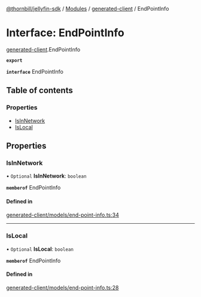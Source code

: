 [@thornbill/jellyfin-sdk](../README.md) / [Modules](../modules.md) / [generated-client](../modules/generated_client.md) / EndPointInfo

# Interface: EndPointInfo

[generated-client](../modules/generated_client.md).EndPointInfo

**`export`**

**`interface`** EndPointInfo

## Table of contents

### Properties

- [IsInNetwork](generated_client.EndPointInfo.md#isinnetwork)
- [IsLocal](generated_client.EndPointInfo.md#islocal)

## Properties

### IsInNetwork

• `Optional` **IsInNetwork**: `boolean`

**`memberof`** EndPointInfo

#### Defined in

[generated-client/models/end-point-info.ts:34](https://github.com/jellyfin/jellyfin-sdk-typescript/blob/7402732/src/generated-client/models/end-point-info.ts#L34)

___

### IsLocal

• `Optional` **IsLocal**: `boolean`

**`memberof`** EndPointInfo

#### Defined in

[generated-client/models/end-point-info.ts:28](https://github.com/jellyfin/jellyfin-sdk-typescript/blob/7402732/src/generated-client/models/end-point-info.ts#L28)
